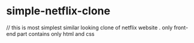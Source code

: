 # simple-netflix-clone


// this is most simplest similar looking clone of netflix website .
only front-end part contains only html and css

